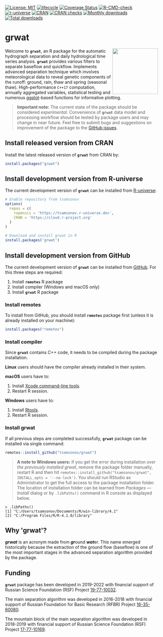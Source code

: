 [![License: MIT](https://img.shields.io/badge/License-MIT-brightgreen.svg?style=flat)](https://opensource.org/licenses/MIT/)
[![lifecycle](https://img.shields.io/badge/lifecycle-experimental-yellow.svg)](https://lifecycle.r-lib.org/articles/stages.html#experimental)
[![Coverage Status](https://img.shields.io/codecov/c/github/tsamsonov/grwat/main.svg)](https://app.codecov.io/github/tsamsonov/grwat?branch=main)
[![R-CMD-check](https://github.com/tsamsonov/grwat/workflows/R-CMD-check/badge.svg)](https://github.com/tsamsonov/grwat/actions/)
[![r-universe](https://tsamsonov.r-universe.dev/badges/grwat)](https://tsamsonov.r-universe.dev/ui#package:grwat)
[![CRAN](http://www.r-pkg.org/badges/version/grwat)](https://cran.r-project.org/package=grwat)
[![CRAN checks](https://cranchecks.info/badges/worst/grwat)](https://cran.r-project.org/web/checks/check_results_grwat.html)
[![Monthly downloads](http://cranlogs.r-pkg.org/badges/grwat?color=brightgreen)](http://www.r-pkg.org/pkg/grwat)
[![Total downloads](http://cranlogs.r-pkg.org/badges/grand-total/loadflux)](https://cran.r-project.org/package=loadflux)

# grwat

<img src="https://raw.githubusercontent.com/tsamsonov/grwat/master/vignettes/grwat_logo.svg" align="right" alt="" width="150" />

Welcome to __`grwat`__, an R package for the automatic hydrograph separation and daily hydrological time series analysis. __`grwat`__ provides various filters to separate baseflow and quickflow. Implements advanced separation technique which involves meteorological data to reveal genetic components of the runoff: ground, rain, thaw and spring (seasonal thaw). High-performance `C++17` computation, annually aggregated variables, statistical testing and numerous [ggplot](https://ggplot2.tidyverse.org)-based functions for informative plotting.

> __Important note:__ The current state of the package should be considered _experimental_. Convenience of __`grwat`__ data model and processing workflow should be tested by package users and may change in near future. Feel free to submit bugs and suggestions on improvement of the package to the [GitHub issues](https://github.com/tsamsonov/grwat/issues).

## Install released version from CRAN

Install the latest released version of __`grwat`__ from CRAN by:

```r
install.packages("grwat")
```

## Install development version from R-universe

The current development version of __`grwat`__ can be installed from [R-universe](https://tsamsonov.r-universe.dev/ui#package:grwat):

```r
# Enable repository from tsamsonov
options(
  repos = c(
    ropensci = 'https://tsamsonov.r-universe.dev',
    CRAN = 'https://cloud.r-project.org'
  )
)
  
# Download and install grwat in R
install.packages('grwat')
```

## Install development version from GitHub

The current development version of __`grwat`__ can be installed from [GitHub](https://github.com/tsamsonov/grwat/). For this three steps are required:

1. Install __`remotes`__ R package
2. Install compiler (Windows and macOS only)
3. Install __`grwat`__ R package

### Install remotes 

To install from GitHub, you should install __`remotes`__ package first (unless it is already installed on your machine):

```r
install.packages("remotes")
```

### Install compiler

Since __`grwat`__ contains C++ code, it needs to be compiled during the package installation. 

__Linux__ users should have the compiler already installed in their system. 

__macOS__ users have to:

1. Install [Xcode command-line tools](https://developer.apple.com/xcode/resources/).
2. Restart R session.

__Windows__ users have to:

1. Install [Rtools](https://cran.r-project.org/bin/windows/Rtools/).
2. Restart R session.

### Install grwat

If all previous steps are completed successfully, __`grwat`__ package can be installed via single command:
```r
remotes::install_github("tsamsonov/grwat")
```

> __A note to Windows users:__ if you get the error during installation _over the previously installed grwat_, remove the package folder manually, restart R and then hit `remotes::install_github("tsamsonov/grwat", INSTALL_opts = '--no-lock')`. You should run RStudio as Administrator to get the full access to the package installation folder. The location of installation folder can be learned from _Packages — Install_ dialog or by `.libPaths()` command in R console as displayed below.

```
> .libPaths()
[1] "C:/Users/tsamsonov/Documents/R/win-library/4.1"
[2] "C:/Program Files/R/R-4.1.0/library" 
```

## Why 'grwat'?

___grwat___ is an acronym made from <b><i>gr</i></b>ound <b><i>wat</i></b>er. This name emerged historically because the extraction of the ground flow (baseflow) is one of the most important stages in the advanced separation algorithm provided by the package.

## Funding

__`grwat`__ package has been developed in 2019-2022 with financial support of Russian Science Foundation (RSF) Project [19-77-10032](https://rscf.ru/upload/iblock/329/3294f294b9a3a424e3044797a0e6bd6f.pdf).

The main separation algorithm was developed in 2016-2018 with financial support of Russian Foundation for Basic Research (RFBR) Project [16-35-60080](https://www.rfbr.ru/rffi/ru/project_search/o_2031785).

The mountain block of the main separation algorithm was developed in 2018-2019 with financial support of Russian Science Foundation (RSF) Project [17-77-10169](https://rscf.ru/sites/default/files/docfiles/ONG_2017.pdf).
